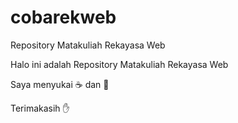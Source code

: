 # cobarekweb
Repository Matakuliah Rekayasa Web

Halo ini adalah Repository Matakuliah Rekayasa Web

Saya menyukai ☕ dan 🍕

Terimakasih ✋
